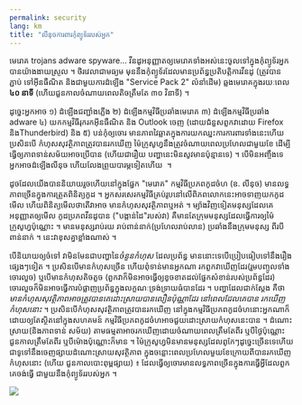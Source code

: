 ```yaml
---
permalink: security
lang: km
title: "លី​នុច​ការ​ពារ​កុំ​ព្យូទ័រ​របស់​អ្នក​"
---
```


មេរោគ​ trojans  adware spyware... វីន​ដូ​អនុញ្ញាត​ឲ្យ​មេ​រោគ​ទាំង​អស់​នេះ​ចូល​ទៅ​ក្នុង​ 
កុំព្យូទ័រ​អ្នក​បាន​យ៉ាង​ងាយ​ស្រួល​ ។ ថិរ​វេលា​ជា​មធ្យម​ មុន​នឹង​កុំព្យូទ័រ​ដែល​មាន​​ប្រព័ន្ធ​ប្រតិបត្តិការ​វីន​ដូ (ត្រូវ​បាន​ភ្ជាប់​ 
ទៅ​អ៊ីន​ធឺណិត​ និង​ជា​មួយ​ការ​ដំឡើង​ "Service Pack 2" លំនាំ​ដើម​) ឆ្លង​ 
មេរោគ​​ក្នុង​​​រយៈ​ពេល​<b>៤០ នាទី</b> (ហើយ​ជួន​កាល​ចំណាយ​ពេល​តិច​ត្រឹម​តែ​ ៣០ វិនាទី) ។

ដូច្នេះ​អ្នក​អាច​ ១) ដំឡើងជញ្ជាំង​ភ្លើង​ ២) ដំឡើង​កម្មវិធី​ប្រឆាំង​មេរោគ ៣) 
ដំឡើង​កម្មវិធី​ប្រឆាំង​ adware  ៤) យក​កម្មវិធី​រុក​រក​អ៊ីន​ធឺណិត​ និង​ Outlook ចេញ​ 
(ដោយ​ជំនួស​ពួក​វា​ដោយ​ Firefox និង​ Thunderbird) និង​ ៥) បន់​កុំ​ឲ្យ​ចោរ​ 
មាន​ភាព​វៃ​ឆ្លាត​ក្នុង​ការ​យក​ឈ្នះ​ការ​ការពារ​ទាំង​នេះ​ ហើយ​​ប្រសិន​បើ​​ 
កំហុស​សុវត្ថិភាព​ត្រូវ​បាន​រក​ឃើញ​ ម៉ៃក្រូសូហ្វនឹង​ត្រូវ​ចំណាយ​​ពេល​​ប្រហែល​ជា​​មួយ​ខែ​ ដើម្បី​ធ្វើ​ឲ្យ​ 
ភាព​ទាន់​សម័យ​អាច​ប្រើ​បាន​​ (ហើយ​ជា​រឿយ​ បញ្ហា​នេះ​មិន​សូវ​មាន​ប៉ុន្មាន​ទេ​) ។ បើ​មិនអញ្ចឹង​ទេ​ អ្នក​ 
អាច​ដំឡើង​លីនុច​ ហើយ​​លែង​ព្រួយ​បារម្ភ​​​​ទៀត​ហើយ  ។

ដូច​ដែល​យើង​បាន​និយាយ​រួច​ហើយ​នៅ​ក្នុង​ផ្នែក​ "មេ​រោគ"  កម្មវិធី​ប្រភព​កូដ​ចំហ (ឧ. 
លីនុច​) មាន​លទ្ធ​ភាព​ច្រើន​ក្នុង​ការ​ត្រួត​ពិនិត្យ​កូដ​​ ។ អ្នក​សរសេរ​កម្មវិធី​គ្រប់​រូប​នៅ​លើ​ពិភព​ 
លោក​នេះ​អាច​ទាញ​យក​កូដ​​ ​មើល​ ហើយ​​ពិនិត្យ​​មើល​ថា​តើ​វា​អាច​ 
មាន​កំហុស​សុវត្ថិភាព​​ឬ​អត់​ ។ ម្យ៉ាង​វិញ​ទៀត​ មនុស្ស​ដែល​គេ​​អនុញ្ញាត​ឲ្យ​មើល​ 
កូដ​ប្រភព​វីន​ដូ​បាន​ ("បង្កាន់​ដៃ​"របស់​វា​) គឺ​មាន​តែ​ក្រុម​មនុស្ស​ដែល​ធ្វើ​ការ​ឲ្យម៉ៃក្រូសូហ្វ​​ប៉ុណ្ណោះ ។ 
មាន​មនុស្ស​រាប់​រយ​ រាប់​ពាន់​នាក់​ (ប្រហែល​រាប់​លាន​) ប្រឆាំង​នឹង​ក្រុម​​មនុស្ស​ 
ពីរ​បី​ពាន់​នាក់​ ។ នេះ​វា​​ខុស​គ្នា​ខ្លាំង​ណាស់ ។

បើ​និយាយ​ឲ្យ​ចំ​ទៅ​ វា​មិន​មែន​​ជា​បញ្ហា​នៃ​<i>​ចំនួន​កំហុស</i> ដែល​ប្រព័ន្ធ​
មាន​នោះ​​ទេ​ បើ​ប្រៀប​ធៀប​ទៅ​នឹង​រឿង​​ផ្សេងៗ​​ទៀត​ ។ ប្រសិន​​បើ​មាន​កំហុស​ច្រើន​ ហើយ​​​ពុំ​ទាន់​មាន​​អ្នក​ណា​ 
រក​ពួក​វា​ឃើញ​ដែរ​  (រួម​បញ្ចូលទាំង​​ចោរ​​លួច​) ឬ​បើ​មាន​កំហុស​តិច​តួច​ (ពួក​វា​ 
ក៏​មិន​អាច​ធ្វើ​ឲ្យ​ខូច​ខាត​ដល់​ផ្នែក​សំខាន់​របស់​ប្រព័ន្ធ​ដែរ​) ចោរលួច​ក៏​មិន​អាច​ 
ធ្វើ​ការ​បំផ្លាញ​ប្រព័ន្ធ​ក្នុង​លក្ខណៈ​ទ្រង់​ទ្រាយ​ធំ​បាន​ដែរ​ ។ បញ្ហា​ដែល​ជាក់​ស្តែង ​​គឺ​ថា<i>​មាន​កំហុស​
សុវត្ថិភាព​អាច​ត្រូវ​បាន​គេ​ដោះ​ស្រាយ​បាន​លឿន​ប៉ុណ្ណា​ដែរ​ នៅ​ពេល​ដែល​គេ​បាន​
រក​ឃើញ​កំហុស​នោះ​</i> ។ ប្រសិន​បើ​កំហុស​សុវត្ថិភាព​ត្រូវ​បាន​រក​ឃើញ​ 
នៅ​ក្នុង​កម្ម​វិធី​ប្រភព​កូដ​ចំហនោះ​ អ្នក​ណា​ក៏​ដោយ​ឲ្យ​តែ​ស្ថិត​នៅ​ក្នុង​សហគមន៍​ 
កម្ម​វិធី​ប្រភព​កូដ​ចំហ​អាច​ជួយ​​​ដោះ​ស្រាយ​កំហុស​នេះ​បាន​ ។ ដំណោះ​ស្រាយ​ (និង​ភាព​ទាន់​ 
សម័យ​) តាម​​ធម្មតា​អាច​រក​ឃើញ​​ដោយ​ចំណាយ​ពេល​ត្រឹម​តែ​​ពីរ​ ឬ​បី​ថ្ងៃ​ប៉ុណ្ណោះ ជួន​កាល​ត្រឹម​តែ​ពីរ ឬ​​បី​ម៉ោង​ប៉ុណ្ណោះ​ក៏មាន ។ 
ម៉ៃក្រូសូហ្វ​មិន​មានមនុស្ស​ដែល​ពូកែ​ៗ​ដូច្នេះ​ច្រើន​ទេ​ ហើយ​ជា​ទូទៅ​​នឹង​ចេញ​ផ្សាយដំណោះ​ស្រាយ​សុវត្ថិភាព​
ក្នុង​ចន្លោះ​ពេល​ប្រហែល​មួយ​ខែ​ ក្រោយ​ពី​បាន​រក​ឃើញ​កំហុស​នោះ​  (ហើយ​ 
ជួន​កាល​បោះ​ពុម្ព​ផ្សាយ​) ៖ ដែល​ធ្វើ​ឲ្យ​ចោរ​មាន​លទ្ធ​ភាព​ច្រើន​ក្នុង​ការ​ធ្វើ​អ្វី​ដែល​​ពួក​គេ​ចង់​ធ្វើ​ 
ជា​មួយ​នឹង​កុំ​ព្យូទ័រ​របស់​អ្នក​ ។

<img src="Images/security_thumb.png" />




